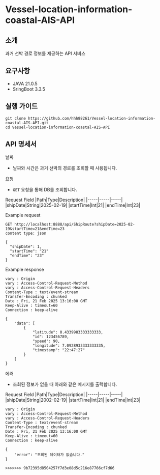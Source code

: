 # Vessel-location-information-coastal-AIS-API

## 소개
과거 선박 경로 정보를 제공하는 API 서비스

## 요구사항
- JAVA 21.0.5 
- SringBoot 3.3.5

## 실행 가이드
```
git clone https://github.com/hhh88261/Vessel-location-information-coastal-AIS-API.git 
cd Vessel-location-information-coastal-AIS-API
```

## API 명세서

날짜
- 날짜와 시간은 과거 선박의 경로를 조회할 때 사용됩니다.

요청
- `GET` 요청을 통해 DB를 조회합니다.

Request Field 
|Path|Type|Description|
|-----|-----|-----|
|shipDate|String|2025-02-19|
|startTime|Int|21|
|endTime|Int|23|


Example request
```
GET http://localhost:8888/api/ShipRoute?shipDate=2025-02-19&startTime=21&endTime=23
content type: json

{
  "shipDate": 1,
  "startTime": "21"
  "endTime": "23"
}
```

Example response

```
vary : Origin 
vary : Access-Control-Request-Method
vary : Access-Control-Request-Headers
Content-Type : text/event-stream
Transfer-Encoding : chunked
Date : Fri, 21 Feb 2025 13:16:00 GMT
Keep-Alive : timeout=60
Connection : keep-alive

{
    "data": [
        {
            "latitude": 0.4339983333333333,
            "id": 123456789,
            "speed": 90,
            "longitude": 7.0928933333333335,
            "timestamp": "22:47:27"
        }
    ]
} 
```

에러
- 조회된 정보가 없을 때 아래와 같은 메시지를 출력합니다.

Request Field 
|Path|Type|Description|
|-----|-----|-----|
|shipDate|String|2002-02-19|
|startTime|Int|21|
|endTime|Int|23|

```
vary : Origin 
vary : Access-Control-Request-Method
vary : Access-Control-Request-Headers
Content-Type : text/event-stream
Transfer-Encoding : chunked
Date : Fri, 21 Feb 2025 13:16:00 GMT
Keep-Alive : timeout=60
Connection : keep-alive

{
    "error": "조회된 데이터가 없습니다."
}

>>>>>>> 9b72395d8504257f7d3e08d5c216e87766cf7d66
